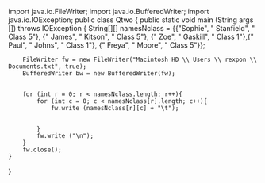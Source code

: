 import java.io.FileWriter;
import java.io.BufferedWriter;
import java.io.IOException;
public class Qtwo
{
    public static void main (String args []) throws IOException
    {
        String[][] namesNclass = {{"Sophie", " Stanfield", " Class 5"}, {" James", " Kitson", " Class 5"}, {" Zoe", " Gaskill", " Class 1"},{" Paul", " Johns", " Class 1"}, {" Freya", " Moore", " Class 5"}};


        FileWriter fw = new FileWriter("Macintosh HD \\ Users \\ rexpon \\ Documents.txt", true);
        BufferedWriter bw = new BufferedWriter(fw);


        for (int r = 0; r < namesNclass.length; r++){
            for (int c = 0; c < namesNclass[r].length; c++){
                fw.write (namesNclass[r][c] + "\t");


            }
            fw.write ("\n");
        }
        fw.close();
    }
}
